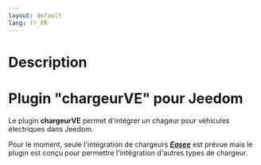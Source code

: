 ```yaml
---
layout: default
lang: fr_FR
---
```


Description
===

# Plugin "chargeurVE" pour Jeedom
Le plugin **chargeurVE** permet d'intégrer un chageur pour véhicules électriques dans Jeedom.

Pour le moment, seule l'intégration de chargeurs ***[Easee](http://easee.com)*** est prévue mais le plugin est conçu pour permettre l'intégration d'autres types de chargeur.

